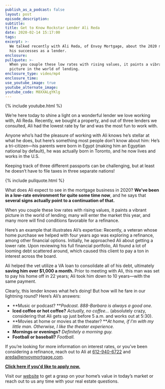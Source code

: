 ```yaml
---
publish_as_a_podcast: false
layout: post
episode_description:
subtitle:
title: Get to Know Rockstar Lender Ali Reda
date: 2020-02-14 15:17:00
tags:
excerpt: >-
  We talked recently with Ali Reda, of Envoy Mortgage, about the 2020 market and
  his successes as a lender.
enclosure:
pullquote: >-
  When you couple these low rates with rising values, it paints a vibrant
  picture in the world of lending.
enclosure_type: video/mp4
enclosure_time:
use_youtube_image: true
youtube_alternate_image:
youtube_code: M8XXALgYKlg
---
```


{% include youtube.html %}

We’re here today to shine a light on a wonderful lender we love working with, Ali Reda. Recently, we bought a property, and out of three lenders we consulted, Ali had the lowest rate by far and was the most fun to work with.&nbsp;

Anyone who’s had the pleasure of working with Ali knows he’s stellar at what he does, but here’s something most people don’t know about him: He’s a tri-citizen—his parents were born in Egypt (making him an Egyptian national by default), he was actually born in Toronto, and he now lives and works in the U.S.&nbsp;

Keeping track of three different passports can be challenging, but at least he doesn’t have to file taxes in three separate nations\!&nbsp;

{% include pullquote.html %}

What does Ali expect to see in the mortgage business in 2020? **We’ve been in a low-rate environment for quite some time now**, and he says that **several signs actually point to a continuation of that.**&nbsp;

When you couple these low rates with rising values, it paints a vibrant picture in the world of lending; many will enter the market this year, and many more will find conditions favorable for a refinance.&nbsp;

Here’s an example that illustrates Ali’s expertise: Recently, a veteran whose home purchase we helped with four years ago was exploring a refinance, among other financial options. Initially, he approached Ali about getting a lower rate. Upon reviewing his full financial portfolio, Ali found a lot of looming debt scattered around, which caused this client to pay a ton in interest across the board.&nbsp;

Ali helped the vet utilize a VA loan to consolidate all of his debt, ultimately **saving him over $1,000 a month.** Prior to meeting with Ali, this man was set to pay his home off in 22 years; Ali took him down to 10 years—with the same payment.&nbsp;

Clearly, this lender knows what he’s doing\! But how will he fare in our lightning round? Here’s Ali’s answers:&nbsp;

* **Music or podcast?&nbsp;***Podcast. 888-Barbara is always a good one.&nbsp;*
* **Iced coffee or hot coffee?** *Actually, no coffee…* (absolutely crazy, considering that Ali gets up just before 5 a.m. and works out at 5:30).&nbsp;
* **Movies at home or movies at the theater?&nbsp;***At home, if I’m with my little man. Otherwise, I like the theater experience.&nbsp;*
* **Mornings or evenings?** *Definitely a morning guy.&nbsp;*
* **Football or baseball?** *Football.&nbsp;*

If you’re looking for more information on interest rates, or you’ve been considering a refinance, reach out to Ali at&nbsp;[612-940-6722](tel:612-940-6722) and areda@envoymortgage.com.

**[Click here if you'd like to apply now.](https://www.envoymortgage.com/loan-officer/ali-reda-edina-mn/)**

Visit our [website](https://johnschustergroup.com/)&nbsp;to get a grasp on your home’s value in today’s market or reach out to us any time with your real estate questions.